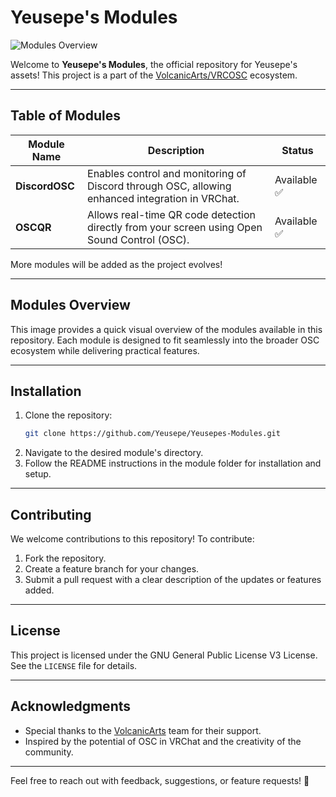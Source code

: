 # Yeusepe's Modules

![Modules Overview](https://raw.githubusercontent.com/Yeusepe/Yeusepes-Modules/main/Banner.gif)

Welcome to **Yeusepe's Modules**, the official repository for Yeusepe's assets! This project is a part of the [VolcanicArts/VRCOSC](https://github.com/VolcanicArts/VRCOSC) ecosystem.

---

## Table of Modules

| Module Name    | Description                                                                                     | Status      |
|----------------|-------------------------------------------------------------------------------------------------|-------------|
| **DiscordOSC** | Enables control and monitoring of Discord through OSC, allowing enhanced integration in VRChat. | Available ✅ |
| **OSCQR** | Allows real-time QR code detection directly from your screen using Open Sound Control (OSC). | Available ✅ |

More modules will be added as the project evolves!

---

## Modules Overview

This image provides a quick visual overview of the modules available in this repository. Each module is designed to fit seamlessly into the broader OSC ecosystem while delivering practical features.

---

## Installation
1. Clone the repository:
   ```bash
   git clone https://github.com/Yeusepe/Yeusepes-Modules.git
   ```
2. Navigate to the desired module's directory.
3. Follow the README instructions in the module folder for installation and setup.

---

## Contributing
We welcome contributions to this repository! To contribute:
1. Fork the repository.
2. Create a feature branch for your changes.
3. Submit a pull request with a clear description of the updates or features added.

---

## License
This project is licensed under the GNU General Public License V3 License. See the `LICENSE` file for details.

---

## Acknowledgments
- Special thanks to the [VolcanicArts](https://github.com/VolcanicArts) team for their support.
- Inspired by the potential of OSC in VRChat and the creativity of the community.

---

Feel free to reach out with feedback, suggestions, or feature requests! 🚀

